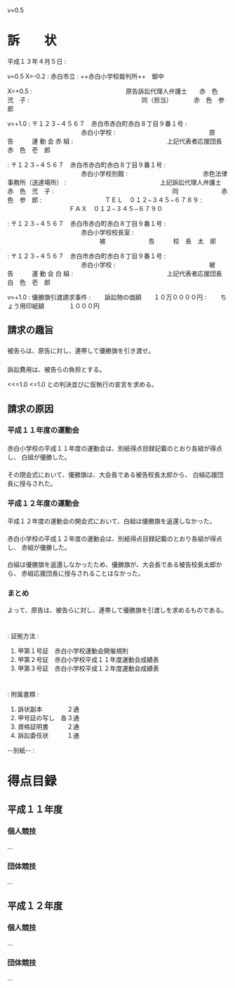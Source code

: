 <!--
line_number:    True
space_before:   1,1
[Word形式ファイルの作成方法]
python3 makdo-md2docx.py --line-number --space-before 1,1 sojo.md sojo.docx
-->

v=0.5
# 訴　　状

平成１３年４月５日 :

v=0.5 X=-0.2
: 赤白市立
: ++赤白小学校裁判所++　御中

X=+0.5
: 　　　　　　　　　　　　　　　原告訴訟代理人弁護士　　赤　色　弐　子
: 　　　　　　　　　　　　　　　　　　同（担当）　　　　赤　色　参　郎

v=+1.0
: 〒１２３−４５６７　赤白市赤白町赤白８丁目９番１号
: 　　　　　　　　　　　　赤白小学校
: 　　　　　　　　　　　　　　　原　　　　　　　告　　　運 動 会 赤 組
: 　　　　　　　　　　　　　　　上記代表者応援団長　　　赤　色　壱　郎

: 〒１２３−４５６７　赤白市赤白町赤白８丁目９番１号
: 　　　　　　　　　　　　赤白小学校別館
: 　　　　　　　　　　　　赤色法律事務所（送達場所）
: 　　　　　　　　　　　　　　　上記訴訟代理人弁護士　　赤　色　弐　子
: 　　　　　　　　　　　　　　　　　　　同　　　　　　　赤　色　参　郎
: 　　　　　　　　　　ＴＥＬ　０１２−３４５−６７８９
: 　　　　　　　　　　ＦＡＸ　０１２−３４５−６７９０

: 〒１２３−４５６７　赤白市赤白町赤白８丁目９番１号
: 　　　　　　　　　　　　赤白小学校校長室
: 　　　　　　　　　　　　　　　被　　　　　　　告　　　校　長　太　郎

: 〒１２３−４５６７　赤白市赤白町赤白８丁目９番１号
: 　　　　　　　　　　　　赤白小学校
: 　　　　　　　　　　　　　　　被　　　　　　　告　　　運 動 会 白 組
: 　　　　　　　　　　　　　　　上記代表者応援団長　　　白　色　壱　郎

v=+1.0
: 優勝旗引渡請求事件
: 　　訴訟物の価額　　１０万００００円
: 　　ちょう用印紙額　　　　１０００円

## 請求の趣旨

### 
被告らは、原告に対し、連帯して優勝旗を引き渡せ。

### 
訴訟費用は、被告らの負担とする。

<<=1.0 <=1.0
との判決並びに仮執行の宣言を求める。

## 請求の原因

### 平成１１年度の運動会

#### 
赤白小学校の平成１１年度の運動会は、別紙得点目録記載のとおり各組が得点し、
白組が優勝した。

#### 
その閉会式において、優勝旗は、大会長である被告校長太郎から、
白組応援団長に授与された。

### 平成１２年度の運動会

#### 
平成１２年度の運動会の開会式において、白組は優勝旗を返還しなかった。

#### 
赤白小学校の平成１２年度の運動会は、別紙得点目録記載のとおり各組が得点し、
赤組が優勝した。

#### 
白組は優勝旗を返還しなかったため、優勝旗が、大会長である被告校長太郎から、
赤組応援団長に授与されることはなかった。

### まとめ

よって、原告は、被告らに対し、連帯して優勝旗を引渡しを求めるものである。

#

: 証拠方法 :

1. 甲第１号証　赤白小学校運動会開催規則
1. 甲第２号証　赤白小学校平成１１年度運動会成績表
1. 甲第３号証　赤白小学校平成１２年度運動会成績表

#

: 附属書類 :

1. 訴状副本　　　　２通
1. 甲号証の写し　各３通
1. 資格証明書　　　２通
1. 訴訟委任状　　　１通

<div style="break-after: page;"></div>

--別紙-- :

# 得点目録

## 平成１１年度

### 個人競技

…

### 団体競技

…

## 平成１２年度

### 個人競技

…

### 団体競技

…

